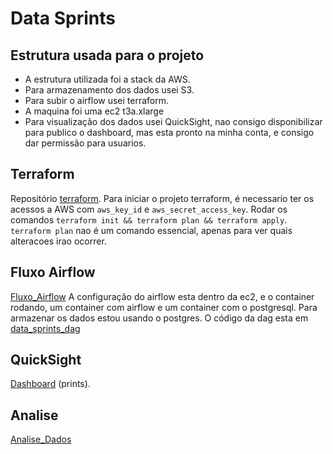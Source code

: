# Data Sprints

## Estrutura usada para o projeto

- A estrutura utilizada foi a stack da AWS.
- Para armazenamento dos dados usei S3.
- Para subir o airflow usei terraform.
- A maquina foi uma ec2 t3a.xlarge
- Para visualização dos dados usei QuickSight, nao consigo disponibilizar para publico o dashboard, mas esta pronto na minha conta, e consigo dar permissão para usuarios.

## Terraform

Repositório [terraform](./airflow_aws).
Para iniciar o projeto terraform, é necessario ter os acessos a AWS com `aws_key_id` e `aws_secret_access_key`.
Rodar os comandos `terraform init && terraform plan && terraform apply`.
`terraform plan` nao é um comando essencial, apenas para ver quais alteracoes irao ocorrer.

## Fluxo Airflow

[Fluxo_Airflow](data_sprints_dag)
A configuração do airflow esta dentro da ec2, e o container rodando, um container com airflow e um container com o postgresql.
Para armazenar os dados estou usando o postgres.
O código da dag esta em [data_sprints_dag](./data_sprints_dag)

## QuickSight

[Dashboard](./quicksight/README.md) (prints).

## Analise

[Analise_Dados](./analise/Analise_Dados.ipynb)